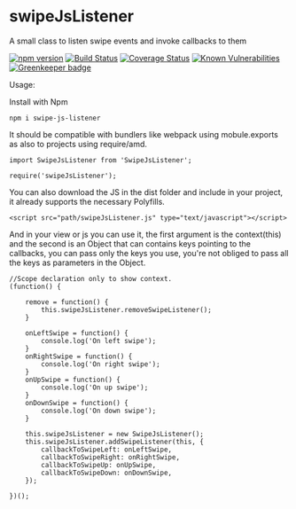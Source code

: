 # swipeJsListener
A small class to listen swipe events and invoke callbacks to them

[![npm version](https://badge.fury.io/js/swipe-js-listener.svg)](https://badge.fury.io/js/swipe-js-listener) [![Build Status](https://travis-ci.org/viniciusavieira/swipeJsListener.svg?branch=master)](https://travis-ci.org/viniciusavieira/swipeJsListener) [![Coverage Status](https://coveralls.io/repos/github/viniciusavieira/swipeJsListener/badge.svg)](https://coveralls.io/github/viniciusavieira/swipeJsListener) [![Known Vulnerabilities](https://snyk.io/test/github/viniciusavieira/swipeJsListener/badge.svg?targetFile=package.json)](https://snyk.io/test/github/viniciusavieira/swipeJsListener?targetFile=package.json) [![Greenkeeper badge](https://badges.greenkeeper.io/viniciusavieira/swipeJsListener.svg)](https://greenkeeper.io/)


Usage:

Install with Npm

```
npm i swipe-js-listener
```

It should be compatible with bundlers like webpack using mobule.exports as also to projects using require/amd.
```
import SwipeJsListener from 'SwipeJsListener';
```

```
require('swipeJsListener');
```

You can also download the JS in the dist folder and include in your project, it already supports the necessary Polyfills.
```
<script src="path/swipeJsListener.js" type="text/javascript"></script>
```

And in your view or js you can use it, the first argument is the context(this) and the second is an Object that can contains keys pointing to the callbacks, you can pass only the keys you use, you're not obliged to pass all the keys as parameters in the Object.

```
//Scope declaration only to show context.
(function() {
    
    remove = function() {
        this.swipeJsListener.removeSwipeListener();
    }

    onLeftSwipe = function() {
        console.log('On left swipe');
    }
    onRightSwipe = function() {
        console.log('On right swipe');
    }
    onUpSwipe = function() {
        console.log('On up swipe');
    }
    onDownSwipe = function() {
        console.log('On down swipe');
    }
    
    this.swipeJsListener = new SwipeJsListener();
    this.swipeJsListener.addSwipeListener(this, {
        callbackToSwipeLeft: onLeftSwipe,
        callbackToSwipeRight: onRightSwipe,
        callbackToSwipeUp: onUpSwipe,
        callbackToSwipeDown: onDownSwipe,
    });
    
})();
```

